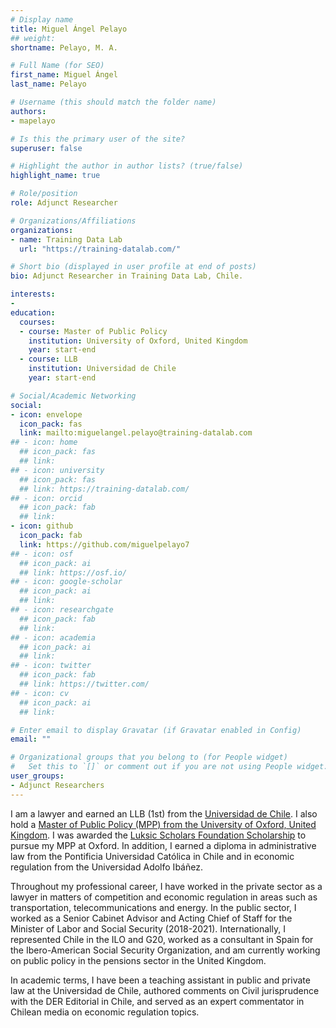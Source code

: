 ```yaml
---
# Display name
title: Miguel Ángel Pelayo
## weight: 
shortname: Pelayo, M. A.

# Full Name (for SEO)
first_name: Miguel Ángel
last_name: Pelayo

# Username (this should match the folder name)
authors:
- mapelayo

# Is this the primary user of the site?
superuser: false

# Highlight the author in author lists? (true/false)
highlight_name: true

# Role/position
role: Adjunct Researcher

# Organizations/Affiliations
organizations:
- name: Training Data Lab
  url: "https://training-datalab.com/"

# Short bio (displayed in user profile at end of posts)
bio: Adjunct Researcher in Training Data Lab, Chile.

interests:
- 
education:
  courses:
  - course: Master of Public Policy
    institution: University of Oxford, United Kingdom
    year: start-end
  - course: LLB
    institution: Universidad de Chile
    year: start-end

# Social/Academic Networking
social:
- icon: envelope
  icon_pack: fas
  link: mailto:miguelangel.pelayo@training-datalab.com
## - icon: home
  ## icon_pack: fas
  ## link: 
## - icon: university
  ## icon_pack: fas
  ## link: https://training-datalab.com/
## - icon: orcid
  ## icon_pack: fab
  ## link: 
- icon: github
  icon_pack: fab
  link: https://github.com/miguelpelayo7
## - icon: osf
  ## icon_pack: ai
  ## link: https://osf.io/
## - icon: google-scholar
  ## icon_pack: ai
  ## link: 
## - icon: researchgate
  ## icon_pack: fab
  ## link: 
## - icon: academia
  ## icon_pack: ai
  ## link: 
## - icon: twitter
  ## icon_pack: fab
  ## link: https://twitter.com/
## - icon: cv
  ## icon_pack: ai
  ## link: 

# Enter email to display Gravatar (if Gravatar enabled in Config)
email: ""

# Organizational groups that you belong to (for People widget)
#   Set this to `[]` or comment out if you are not using People widget.
user_groups:
- Adjunct Researchers
---
```


I am a lawyer and earned an LLB (1st) from the [Universidad de Chile](https://derecho.uchile.cl/). I also hold a [Master of Public Policy (MPP) from the University of Oxford, United Kingdom](https://www.bsg.ox.ac.uk/). I was awarded the [Luksic Scholars Foundation Scholarship](https://luksicscholars.org/en/) to pursue my MPP at Oxford. In addition, I earned a diploma in administrative law from the Pontificia Universidad Católica in Chile and in economic regulation from the Universidad Adolfo Ibáñez.

Throughout my professional career, I have worked in the private sector as a lawyer in matters of competition and economic regulation in areas such as transportation, telecommunications and energy. In the public sector, I worked as a Senior Cabinet Advisor and Acting Chief of Staff for the Minister of Labor and Social Security (2018-2021). Internationally, I represented Chile in the ILO and G20, worked as a consultant in Spain for the Ibero-American Social Security Organization, and am currently working on public policy in the pensions sector in the United Kingdom.

In academic terms, I have been a teaching assistant in public and private law at the Universidad de Chile, authored comments on Civil jurisprudence with the DER Editorial in Chile, and served as an expert commentator in Chilean media on economic regulation topics.